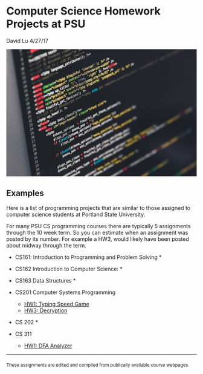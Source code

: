 Computer Science Homework Projects at PSU
========
David Lu
4/27/17

![code](code.jpg)

Examples
------
Here is a list of programming projects that are similar to those assigned to computer science students at Portland State University.

For many PSU CS programming courses there are typically 5 assignments through the 10 week term. So you can estimate when an assignment was posted by its number. For example a HW3, would likely have been posted about midway through the term.


  * CS161: Introduction to Programming and Problem Solving
    *

  * CS162 Introduction to Computer Science:
    *

  * CS163 Data Structures
    *

  * CS201 Computer Systems Programming
    * [HW1: Typing Speed Game](Projects/Typing_Speed_Game.html)
    * [HW3: Decryption](Projects/Decryption.html)

  * CS 202
    *

  * CS 311
    * [HW1: DFA Analyzer](Projects/DFA_Analyzer.html)
  -----
  <sub> These assignments are edited and compiled from publically available course webpages.
